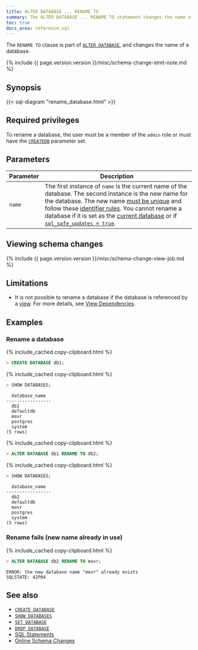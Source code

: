 ```yaml
---
title: ALTER DATABASE ... RENAME TO
summary: The ALTER DATABASE ... RENAME TO statement changes the name of a database.
toc: true
docs_area: reference.sql
---
```


The `RENAME TO` clause is part of [`ALTER DATABASE`](alter-database.html), and changes the name of a database.

{% include {{ page.version.version }}/misc/schema-change-stmt-note.md %}

## Synopsis

<div>
{{< sql-diagram "rename_database.html" >}}
</div>

## Required privileges

To rename a database, the user must be a member of the `admin` role or must have the [`CREATEDB`](create-role.html#create-a-role-that-can-create-and-rename-databases) parameter set.

## Parameters

Parameter | Description
----------|------------
`name` | The first instance of `name` is the current name of the database. The second instance is the new name for the database. The new name [must be unique](#rename-fails-new-name-already-in-use) and follow these [identifier rules](keywords-and-identifiers.html#identifiers). You cannot rename a database if it is set as the [current database](sql-name-resolution.html#current-database) or if [`sql_safe_updates = true`](set-vars.html).

## Viewing schema changes

{% include {{ page.version.version }}/misc/schema-change-view-job.md %}

## Limitations

- It is not possible to rename a database if the database is referenced by a [view](views.html). For more details, see [View Dependencies](views.html#view-dependencies).

## Examples

### Rename a database

{% include_cached copy-clipboard.html %}
~~~ sql
> CREATE DATABASE db1;
~~~

{% include_cached copy-clipboard.html %}
~~~ sql
> SHOW DATABASES;
~~~

~~~
  database_name
-----------------
  db1
  defaultdb
  movr
  postgres
  system
(5 rows)
~~~

{% include_cached copy-clipboard.html %}
~~~ sql
> ALTER DATABASE db1 RENAME TO db2;
~~~

{% include_cached copy-clipboard.html %}
~~~ sql
> SHOW DATABASES;
~~~

~~~
  database_name
-----------------
  db2
  defaultdb
  movr
  postgres
  system
(5 rows)
~~~

### Rename fails (new name already in use)

{% include_cached copy-clipboard.html %}
~~~ sql
> ALTER DATABASE db2 RENAME TO movr;
~~~

~~~
ERROR: the new database name "movr" already exists
SQLSTATE: 42P04
~~~

## See also

- [`CREATE DATABASE`](create-database.html)
- [`SHOW DATABASES`](show-databases.html)
- [`SET DATABASE`](set-vars.html)
- [`DROP DATABASE`](drop-database.html)
- [SQL Statements](sql-statements.html)
- [Online Schema Changes](online-schema-changes.html)
